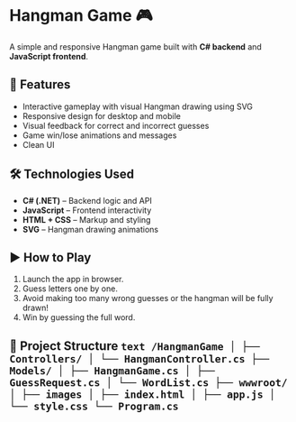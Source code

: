 # Hangman Game 🎮

A simple and responsive Hangman game built with **C# backend** and **JavaScript frontend**.

## 🚀 Features

- Interactive gameplay with visual Hangman drawing using SVG
- Responsive design for desktop and mobile
- Visual feedback for correct and incorrect guesses
- Game win/lose animations and messages
- Clean UI

## 🛠 Technologies Used

- **C# (.NET)** – Backend logic and API
- **JavaScript** – Frontend interactivity
- **HTML + CSS** – Markup and styling
- **SVG** – Hangman drawing animations

## ▶️ How to Play

1. Launch the app in browser.
2. Guess letters one by one.
3. Avoid making too many wrong guesses or the hangman will be fully drawn!
4. Win by guessing the full word.

## 📁 Project Structure ```text /HangmanGame │ ├── Controllers/ │ └── HangmanController.cs ├── Models/ │ ├── HangmanGame.cs │ ├── GuessRequest.cs │ └── WordList.cs ├── wwwroot/ │ ├── images │ ├── index.html │ ├── app.js │ └── style.css └── Program.cs ```
